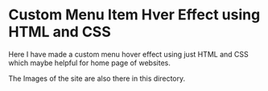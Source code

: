 # Custom Menu Item Hver Effect using HTML and CSS

Here I have made a custom menu hover effect using just HTML and CSS which maybe helpful for home page of websites.  

The Images of the site are also there in this directory.

